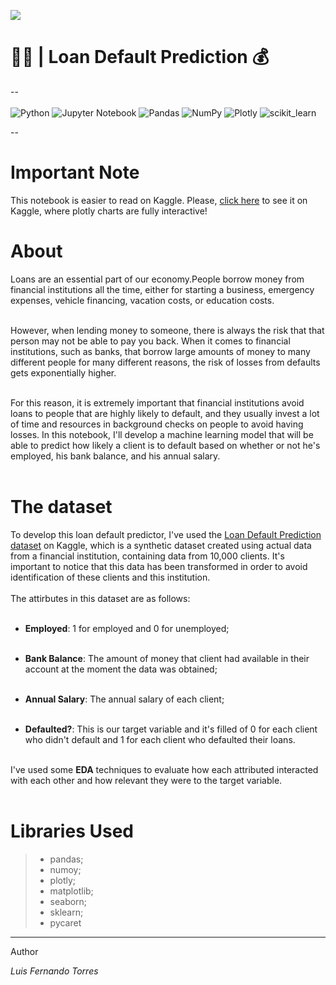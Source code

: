 <img src = "https://miro.medium.com/max/1400/1*f7m92eei7PE8gFyaCQnXMw.jpeg"><br>

# 👨‍💻 | Loan Default Prediction 💰

--<br><br>
![Python](https://img.shields.io/badge/python-3670A0?style=for-the-badge&logo=python&logoColor=ffdd54) ![Jupyter Notebook](https://img.shields.io/badge/jupyter-%23FA0F00.svg?style=for-the-badge&logo=jupyter&logoColor=white) ![Pandas](https://img.shields.io/badge/pandas-%23150458.svg?style=for-the-badge&logo=pandas&logoColor=white) ![NumPy](https://img.shields.io/badge/numpy-%23013243.svg?style=for-the-badge&logo=numpy&logoColor=white) ![Plotly](https://img.shields.io/badge/Plotly-%233F4F75.svg?style=for-the-badge&logo=plotly&logoColor=white)
![scikit_learn](https://img.shields.io/badge/scikit_learn-F7931E?style=for-the-badge&logo=scikit-learn&logoColor=white)<br>

--

# Important Note

This notebook is easier to read on Kaggle. Please, <a href ="https://www.kaggle.com/code/lusfernandotorres/loan-default-prediction/notebook">click here</a> to see it on Kaggle, where plotly charts are fully interactive!

# About
Loans are an essential part of our economy.People borrow money from financial institutions all the time, either for starting a business, emergency expenses, vehicle financing, vacation costs, or education costs.<br><br>

However, when lending money to someone, there is always the risk that that person may not be able to pay you back. When it comes to financial institutions, such as banks, that borrow large amounts of money to many different people for many different reasons, the risk of losses from defaults gets exponentially higher.<br><br>

For this reason, it is extremely important that financial institutions avoid loans to people that are highly likely to default, and they usually invest a lot of time and resources in background checks on people to avoid having losses. In this notebook, I'll develop a machine learning model that will be able to predict how likely a client is to default based on whether or not he's employed, his bank balance, and his annual salary.<br><br>

# The dataset

To develop this loan default predictor, I've used the <a href = "https://www.kaggle.com/datasets/kmldas/loan-default-prediction">Loan Default Prediction dataset</a> on Kaggle, which is a synthetic dataset created using actual data from a financial institution, containing data from 10,000 clients. It's important to notice that this data has been transformed in order to avoid identification of these clients and this institution.<br><br>
The attirbutes in this dataset are as follows: <br><br>

- **Employed**: 1 for employed and 0 for unemployed; <br><br>

- **Bank Balance**: The amount of money that client had available in their account at the moment the data was obtained; <br><br>

- **Annual Salary**: The annual salary of each client; <br><br>

- **Defaulted?**: This is our target variable and it's filled of 0 for each client who didn't default and 1 for each client who defaulted their loans. <br><br>

I've used some **EDA** techniques to evaluate how each attributed interacted with each other and how relevant they were to the target variable. <br><br>

# Libraries Used

> - pandas;
> - numoy;
> - plotly;
> - matplotlib;
> - seaborn;
> - sklearn;
> - pycaret

---

Author

*Luis Fernando Torres*
